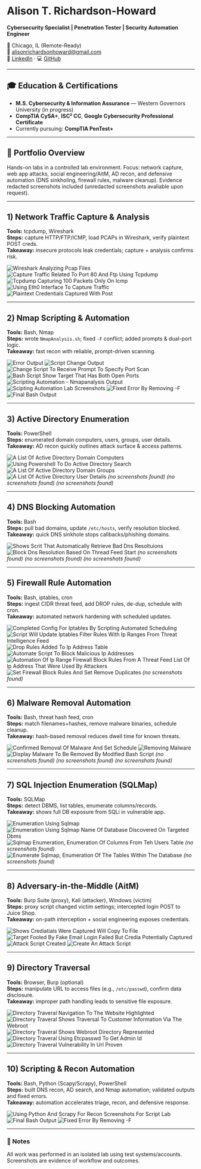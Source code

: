 # Alison T. Richardson-Howard
**Cybersecurity Specialist | Penetration Tester | Security Automation Engineer**

📍 Chicago, IL (Remote-Ready)  
📧 alisonrichardsonhoward@gmail.com  
🔗 [LinkedIn](https://www.linkedin.com/in/alison-richardson-howard) · 💻 [GitHub](https://github.com/atr2892)

---

## 🎓 Education & Certifications
- **M.S. Cybersecurity & Information Assurance** — Western Governors University (in progress)  
- **CompTIA CySA+**, **ISC² CC**, **Google Cybersecurity Professional Certificate**  
- Currently pursuing: **CompTIA PenTest+**

---

## 📂 Portfolio Overview
Hands-on labs in a controlled lab environment. Focus: network capture, web app attacks, social engineering/AitM, AD recon, and defensive automation (DNS sinkholing, firewall rules, malware cleanup). Evidence redacted screenshots included (unredacted screenshots avaliable upon request).

---

## 1) Network Traffic Capture & Analysis
**Tools:** tcpdump, Wireshark  
**Steps:** capture HTTP/FTP/ICMP, load PCAPs in Wireshark, verify plaintext POST creds.  
**Takeaway:** insecure protocols leak credentials; capture + analysis confirms risk.

![Wireshark Analyzing Pcap Files](screenshots/wireshark_analyzing_pcap_files.png)
![Capture Traffic Related To Port 80 And Ftp Using Tcpdump](screenshots/capture_traffic_related_to_port_80_and_ftp_using_tcpdump.png)
![Tcpdump Capturing 100 Packets Only On Icmp](screenshots/tcpdump_capturing_100_packets_only_on_icmp.png)
![Using Eth0 Interface To Capture Traffic](screenshots/using_eth0_interface_to_capture_traffic.png)
![Plaintext Credentials Captured With Post](screenshots/plaintext_credentials_captured_with_post.png)

---

## 2) Nmap Scripting & Automation
**Tools:** Bash, Nmap  
**Steps:** wrote `NmapAnalysis.sh`; fixed `-F` conflict; added prompts & dual-port logic.  
**Takeaway:** fast recon with reliable, prompt-driven scanning.

![Error Output](screenshots/error_output.png)
![Script Change Output](screenshots/script_change_output.png)
![Change Script To Receive Prompt To Specify Port Scan](screenshots/change_script_to_receive_prompt_to_specify_port_scan.png)
![Bash Script Show Target That Has Both Open Ports](screenshots/bash_script_show_target_that_has_both_open_ports.png)
![Scripting Automation - Nmapanalysis Output](screenshots/scripting_automation_-_nmapanalysis_output.png)
![Scipting Automation Lab Screenshots](screenshots/scipting_automation_lab_screenshots.png)
![Fixed Error By Removing -F](screenshots/fixed_error_by_removing_-f.png)
![Final Bash Output](screenshots/final_bash_output.png)

---

## 3) Active Directory Enumeration
**Tools:** PowerShell  
**Steps:** enumerated domain computers, users, groups, user details.  
**Takeaway:** AD recon quickly outlines attack surface & access patterns.

![A List Of Active Directory Domain Computers](screenshots/a_list_of_active_directory_domain_computers.png)
![Using Powershell To Do Active Directory Search](screenshots/using_powershell_to_do_active_directory_search.png)
![A List Of Active Directory Domain Groups](screenshots/a_list_of_active_directory_domain_groups.png)
![A List Of Active Directory User Details](screenshots/a_list_of_active_directory_user_details.png)
_(no screenshots found)_
_(no screenshots found)_
_(no screenshots found)_

---

## 4) DNS Blocking Automation
**Tools:** Bash  
**Steps:** pull bad domains, update `/etc/hosts`, verify resolution blocked.  
**Takeaway:** quick DNS sinkhole stops callbacks/phishing domains.

![Shows Scrit That Automatically Retrieve Bad Dns Resoltuions](screenshots/shows_scrit_that_automatically_retrieve_bad_dns_resoltuions.png)
![Block Dns Resolution Based On Thread Feed Start](screenshots/block_dns_resolution_based_on_thread_feed_start.png)
_(no screenshots found)_
_(no screenshots found)_
_(no screenshots found)_

---

## 5) Firewall Rule Automation
**Tools:** Bash, iptables, cron  
**Steps:** ingest CIDR threat feed, add DROP rules, de-dup, schedule with cron.  
**Takeaway:** automated network hardening with scheduled updates.

![Completed Config For Iptables By Scripting Automated Scheduling](screenshots/completed_config_for_iptables_by_scripting_automated_scheduling.png)
![Script Will Update Iptables Filter Rules With Ip Ranges From Threat Intelligence Feed](screenshots/script_will_update_iptables_filter_rules_with_ip_ranges_from_threat_intelligence_feed.png)
![Drop Rules Added To Ip Address Table](screenshots/drop_rules_added_to_ip_address_table.png)
![Automate Script To Block Malicious Ip Addresses](screenshots/automate_script_to_block_malicious_ip_addresses.png)
![Automation Of Ip Range Firewall Block Rules From A Threat Feed List Of Ip Address That Were Used By Attackers](screenshots/automation_of_ip_range_firewall_block_rules_from_a_threat_feed_list_of_ip_address_that_were_used_by_attackers.png)
![Set Firewall Block Rules And Set Remove Duplicates](screenshots/set_firewall_block_rules_and_set_remove_duplicates.png)
_(no screenshots found)_

---

## 6) Malware Removal Automation
**Tools:** Bash, threat hash feed, cron  
**Steps:** match filenames+hashes, remove malware binaries, schedule cleanup.  
**Takeaway:** hash-based removal reduces dwell time for known threats.

![Confirmed Removal Of Malware And Set Schedule](screenshots/confirmed_removal_of_malware_and_set_schedule.png)
![Removing Malware](screenshots/removing_malware.png)
![Display Malware To Be Removed By Modified Bash Script](screenshots/display_malware_to_be_removed_by_modified_bash_script.png)
_(no screenshots found)_
_(no screenshots found)_
_(no screenshots found)_

---

## 7) SQL Injection Enumeration (SQLMap)
**Tools:** SQLMap  
**Steps:** detect DBMS, list tables, enumerate columns/records.  
**Takeaway:** shows full DB exposure from SQLi in vulnerable app.

![Enumeration Using Sqlmap](screenshots/enumeration_using_sqlmap.png)
![Enumeration Using Sqlmap Name Of Database Discovered On Targeted Dbms](screenshots/enumeration_using_sqlmap_name_of_database_discovered_on_targeted_dbms.png)
![Sqlmap Enumeration, Enumeration Of Columns From Teh Users Table](screenshots/sqlmap_enumeration,_enumeration_of_columns_from_teh_users_table.png)
_(no screenshots found)_
![Enumerate Sqlmap, Enumeration Of The Tables Within The Database](screenshots/enumerate_sqlmap,_enumeration_of_the_tables_within_the_database.png)
_(no screenshots found)_

---

## 8) Adversary-in-the-Middle (AitM)
**Tools:** Burp Suite (proxy), Kali (attacker), Windows (victim)  
**Steps:** proxy script changed victim settings; intercepted login POST to Juice Shop.  
**Takeaway:** on-path interception + social engineering exposes credentials.

![Shows Crediatials Were Captured Will Copy To File](screenshots/shows_crediatials_were_captured_will_copy_to_file.png)
![Target Fooled By Fake Email Login Failed But Credia Potentially Captured](screenshots/target_fooled_by_fake_email_login_failed_but_credia_potentially_captured.png)
![Attack Script Created](screenshots/attack_script_created.png)
![Create An Attack Script](screenshots/create_an_attack_script.png)

---

## 9) Directory Traversal
**Tools:** Browser, Burp (optional)  
**Steps:** manipulate URL to access files (e.g., `/etc/passwd`), confirm data disclosure.  
**Takeaway:** improper path handling leads to sensitive file exposure.

![Directory Traveral Navigation To The Website Highlighted](screenshots/directory_traveral_navigation_to_the_website_highlighted.png)
![Directory Traveral Shows Traversal To Customer Information Via The Webroot](screenshots/directory_traveral_shows_traversal_to_customer_information_via_the_webroot.png)
![Directory Traveral Shows Webroot Directory Represented](screenshots/directory_traveral_shows_webroot_directory_represented.png)
![Directory Traveral Using Etcpasswd To Get Admin Id](screenshots/directory_traveral_using_etcpasswd_to_get_admin_id.png)
![Directory Traveral Vulnerability In Url Proven](screenshots/directory_traveral_vulnerability_in_url_proven.png)

---

## 10) Scripting & Recon Automation
**Tools:** Bash, Python (Scapy/Scrapy), PowerShell  
**Steps:** built DNS recon, AD search, and Nmap automation; validated outputs and fixed errors.  
**Takeaway:** automation accelerates triage, recon, and defensive response.

![Using Python And Scrapy For Recon Screenshots For Script Lab](screenshots/using_python_and_scrapy_for_recon_screenshots_for_script_lab.png)
![Final Bash Output](screenshots/final_bash_output.png)
![Fixed Error By Removing -F](screenshots/fixed_error_by_removing_-f.png)

---

### 📌 Notes
All work was performed in an isolated lab using test systems/accounts. Screenshots are evidence of workflow and outcomes.
